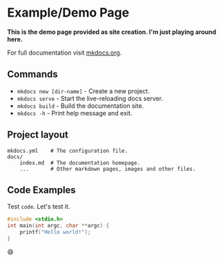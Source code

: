 # Example/Demo Page

**This is the demo page provided as site creation. I'm just playing around here.**

For full documentation visit [mkdocs.org](https://www.mkdocs.org).

## Commands

* `mkdocs new [dir-name]` - Create a new project.
* `mkdocs serve` - Start the live-reloading docs server.
* `mkdocs build` - Build the documentation site.
* `mkdocs -h` - Print help message and exit.

## Project layout

    mkdocs.yml    # The configuration file.
    docs/
        index.md  # The documentation homepage.
        ...       # Other markdown pages, images and other files.

## Code Examples

Test `code`. Let's test it.

``` c title="helloworld.c" linenums="1" hl_lines="3"
#include <stdio.h>
int main(int argc, char **argc) {
    printf("Hello world!");
}
```

:smile:
